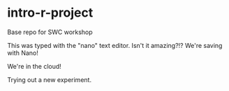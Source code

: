 # intro-r-project
Base repo for SWC workshop

This was typed with the "nano" text editor. Isn't it amazing?!? We're saving with Nano!


We're in the cloud!

Trying out a new experiment.